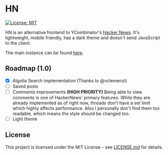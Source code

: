 # HN

[![License: MIT](https://img.shields.io/badge/License-MIT-yellow.svg)](https://opensource.org/licenses/MIT)

HN is an alternative frontend to YCombinator's [Hacker News](news.ycombinator.com/). It's lightweight, mobile friendly, has a dark theme and doesn't send JavaScript to the client.

The main instance can be found [here](https://hn.gigantino.dev).

## Roadmap (1.0)

- [x] Algolia Search implementation (Thanks to @vclemenzi)
- [ ] Saved posts
- [ ] Comments improvements **(HIGH PRIORITY)**
      Being able to view comments is one of HackerNews' primary features. While they are already implemented as of right now, threads don't have a set limit which highly affects performance. Also I personally don't find them too readable, which means the style should be changed too.
- [ ] Light theme

## License

This project is licensed under the MIT License - see [LICENSE.md](LICENSE) for details.
